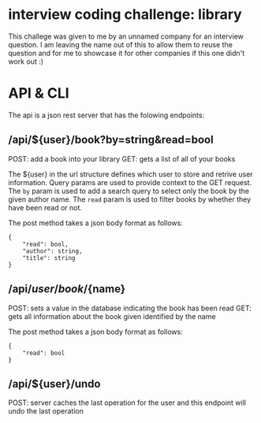 # interview coding challenge: library
This challege was given to me by an unnamed company for an interview question.
I am leaving the name out of this to allow them to reuse the question and for me
to showcase it for other companies if this one didn't work out :)

# API & CLI
The api is a json rest server that has the folowing endpoints:

##  /api/${user}/book?by=string&read=bool
POST: add a book into your library
GET: gets a list of all of your books

The ${user} in the url structure defines which user to store and retrive user information.
Query params are used to provide context to the GET request. The `by` param is used to add a
search query to select only the book by the given author name. The `read` param is used to filter
books by whether they have been read or not.

The post method takes a json body format as follows:
```
{
    "read": bool,
    "author": string,
    "title": string
}
```

## /api/${user}/book/${name}
POST: sets a value in the database indicating the book has been read
GET: gets all information about the book given identified by the name

The post method takes a json body format as follows:
```
{
    "read": bool
}
```

## /api/${user}/undo
POST: server caches the last operation for the user and this endpoint will undo the last operation

